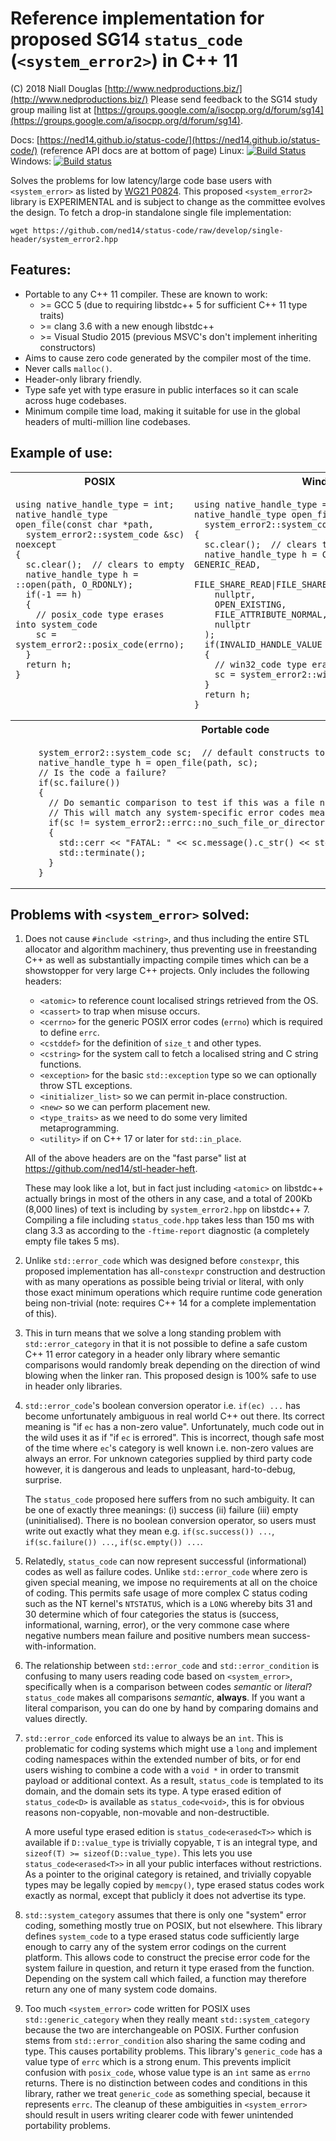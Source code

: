 # Reference implementation for proposed SG14 `status_code` (`<system_error2>`) in C++ 11

(C) 2018 Niall Douglas [http://www.nedproductions.biz/](http://www.nedproductions.biz/)
Please send feedback to the SG14 study group mailing list at [https://groups.google.com/a/isocpp.org/d/forum/sg14](https://groups.google.com/a/isocpp.org/d/forum/sg14).

Docs: [https://ned14.github.io/status-code/](https://ned14.github.io/status-code/)
(reference API docs are at bottom of page) Linux: [![Build Status](https://travis-ci.org/ned14/status-code.svg?branch=master)](https://travis-ci.org/ned14/status-code) Windows: [![Build status](https://ci.appveyor.com/api/projects/status/doyh9rol1gupcwd0/branch/master?svg=true)](https://ci.appveyor.com/project/ned14/status-code/branch/master)

Solves the problems for low latency/large code base users with `<system_error>`
as listed by [WG21 P0824](https://wg21.link/P0824). This proposed `<system_error2>`
library is EXPERIMENTAL and is subject to change as the committee evolves the design.
To fetch a drop-in standalone single file implementation:

```
wget https://github.com/ned14/status-code/raw/develop/single-header/system_error2.hpp
```

## Features:

- Portable to any C++ 11 compiler. These are known to work:
    - &gt;= GCC 5 (due to requiring libstdc++ 5 for sufficient C++ 11 type traits)
    - &gt;= clang 3.6 with a new enough libstdc++
    - &gt;= Visual Studio 2015 (previous MSVC's don't implement inheriting constructors)
- Aims to cause zero code generated by the compiler most of the time.
- Never calls `malloc()`.
- Header-only library friendly.
- Type safe yet with type erasure in public interfaces so it can scale
across huge codebases.
- Minimum compile time load, making it suitable for use in the global headers of
multi-million line codebases.

## Example of use:

<table width="100%">
<tr>
<th>POSIX</th>
<th>Windows</th>
</tr>
<tr>
<td valign="top">
<pre><code class="c++">using native_handle_type = int;
native_handle_type open_file(const char *path,
  system_error2::system_code &sc) noexcept
{
  sc.clear();  // clears to empty
  native_handle_type h = ::open(path, O_RDONLY);
  if(-1 == h)
  {
    // posix_code type erases into system_code
    sc = system_error2::posix_code(errno);
  }
  return h;
}
</code></pre>
</td>
<td valign="top">
<pre><code class="c++">using native_handle_type = HANDLE;
native_handle_type open_file(const wchar_t *path,
  system_error2::system_code &sc) noexcept
{
  sc.clear();  // clears to empty
  native_handle_type h = CreateFile(path, GENERIC_READ,
    FILE_SHARE_READ|FILE_SHARE_WRITE|FILE_SHARE_DELETE,
    nullptr,
    OPEN_EXISTING,
    FILE_ATTRIBUTE_NORMAL,
    nullptr
  );
  if(INVALID_HANDLE_VALUE == h)
  {
    // win32_code type erases into system_code
    sc = system_error2::win32_code(GetLastError());
  }
  return h;
}
</code></pre>
</td>
</tr>
<tr>
<th colspan="2">Portable code</th>
</tr>
<tr>
<td colspan="2">
<pre><code class="c++" style="display: inline-block; position: relative; left: 50%; transform: translateX(-50%);">system_error2::system_code sc;  // default constructs to empty
native_handle_type h = open_file(path, sc);
// Is the code a failure?
if(sc.failure())
{
  // Do semantic comparison to test if this was a file not found failure
  // This will match any system-specific error codes meaning a file not found
  if(sc != system_error2::errc::no_such_file_or_directory)
  {
    std::cerr << "FATAL: " << sc.message().c_str() << std::endl;
    std::terminate();
  }
}
</code></pre>
</tr>
</table>


## Problems with `<system_error>` solved:

1. Does not cause `#include <string>`, and thus including the entire STL allocator and algorithm
machinery, thus preventing use in freestanding C++ as well as substantially
impacting compile times which can be a showstopper for very large C++ projects.
Only includes the following headers:
    - `<atomic>` to reference count localised strings retrieved from the OS.
    - `<cassert>` to trap when misuse occurs.
    - `<cerrno>` for the generic POSIX error codes (`errno`) which is required to define `errc`.
    - `<cstddef>` for the definition of `size_t` and other types.
    - `<cstring>` for the system call to fetch a localised string and C string functions.
    - `<exception>` for the basic `std::exception` type so we can optionally throw STL exceptions.
    - `<initializer_list>` so we can permit in-place construction.
    - `<new>` so we can perform placement new.
    - `<type_traits>` as we need to do some very limited metaprogramming.
    - `<utility>` if on C++ 17 or later for `std::in_place`.
    
	All of the above headers are on the "fast parse" list at https://github.com/ned14/stl-header-heft.

    These may look like a lot, but in fact just including `<atomic>` on libstdc++ actually
brings in most of the others in any case, and a total of 200Kb (8,000 lines) of text is including by
`system_error2.hpp` on libstdc++ 7. Compiling a file including `status_code.hpp` takes
less than 150 ms with clang 3.3 as according to the `-ftime-report` diagnostic (a completely
empty file takes 5 ms).

2. Unlike `std::error_code` which was designed before `constexpr`, this proposed
implementation has all-`constexpr` construction and destruction with as many operations
as possible being trivial or literal, with only those exact minimum operations which
require runtime code generation being non-trivial (note: requires C++ 14 for a complete
implementation of this).

3. This in turn means that we solve a long standing problem with `std::error_category`
in that it is not possible to define a safe custom C++ 11 error category in a header
only library where semantic comparisons would randomly break depending on the direction of wind
blowing when the linker ran. This proposed design is 100% safe to use in header only libraries.

4. `std::error_code`'s boolean conversion operator i.e. `if(ec) ...` has become
unfortunately ambiguous in real world C++ out there. Its correct meaning is
"if `ec` has a non-zero value". Unfortunately, much code out in the wild uses
it as if "if `ec` is errored". This is incorrect, though safe most of the time
where `ec`'s category is well known i.e. non-zero values are always an error.
For unknown categories supplied by third party code however, it is dangerous and leads
to unpleasant, hard-to-debug, surprise.

    The `status_code` proposed here suffers from no such ambiguity. It can be one of
exactly three meanings: (i) success (ii) failure (iii) empty (uninitialised). There
is no boolean conversion operator, so users must write out exactly what they mean
e.g. `if(sc.success()) ...`, `if(sc.failure()) ...`, `if(sc.empty()) ...`.

5. Relatedly, `status_code` can now represent successful (informational) codes as
well as failure codes. Unlike `std::error_code` where zero is given special meaning,
we impose no requirements at all on the choice of coding. This permits safe usage of more
complex C status coding such as the NT kernel's `NTSTATUS`, which is a `LONG` whereby bits
31 and 30 determine which of four categories the status is (success, informational, warning,
error), or the very commone case where negative numbers mean failure and positive numbers
mean success-with-information.

6. The relationship between `std::error_code` and `std::error_condition` is
confusing to many users reading code based on `<system_error>`, specifically when is
a comparison between codes *semantic* or *literal*? `status_code` makes all
comparisons *semantic*, **always**. If you want a literal comparison, you can do one
by hand by comparing domains and values directly.

7. `std::error_code` enforced its value to always be an `int`. This is problematic
for coding systems which might use a `long` and implement coding namespaces within
the extended number of bits, or for end users wishing to combine a code with a `void *`
in order to transmit payload or additional context. As a result, `status_code` is
templated to its domain, and the domain sets its type. A type erased edition of
`status_code<D>` is available as `status_code<void>`, this is for obvious reasons
non-copyable, non-movable and non-destructible.

    A more useful type erased edition is `status_code<erased<T>>` 
which is available if `D::value_type` is trivially copyable, `T` is an integral
type, and `sizeof(T) >= sizeof(D::value_type)`. This lets you use
`status_code<erased<T>>` in all your public interfaces without
restrictions. As a pointer to the original category is retained, and trivially
copyable types may be legally copied by `memcpy()`, type erased status codes
work exactly as normal, except that publicly it does not advertise its type.

8. `std::system_category` assumes that there is only one "system" error coding,
something mostly true on POSIX, but not elsewhere. This library defines
`system_code` to a type erased status code sufficiently large enough to carry
any of the system error codings on the current platform. This allows code to
construct the precise error code for the system failure in question, and
return it type erased from the function. Depending on the system call which
failed, a function may therefore return any one of many system code domains.

9. Too much `<system_error>` code written for POSIX uses `std::generic_category`
when they really meant `std::system_category` because the two are interchangeable
on POSIX. Further confusion stems from `std::error_condition` also sharing the same
coding and type. This causes portability problems. This library's `generic_code` has
a value type of `errc` which is a strong enum. This prevents implicit confusion
with `posix_code`, whose value type is an `int` same as `errno` returns. There is
no distinction between codes and conditions in this library, rather we treat
`generic_code` as something special, because it represents `errc`. The cleanup
of these ambiguities in `<system_error>` should result in users writing clearer
code with fewer unintended portability problems.
